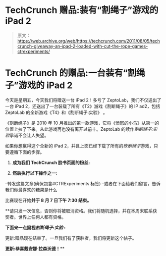 # TechCrunch 赠品:装有“割绳子”游戏的 iPad 2

> 原文：<https://web.archive.org/web/https://techcrunch.com/2011/08/05/techcrunch-giveaway-an-ipad-2-loaded-with-cut-the-rope-games-ctrexperiments/>

# TechCrunch 的赠品:一台装有“割绳子”游戏的 iPad 2

今天是星期五，今天我们将赠送一台 iPad 2！多亏了 ZeptoLab，我们不仅送出了一台 iPad 2，还送出了一台装载了所有《T2》游戏《割断绳子》的 IP ad2，包括 ZeptoLab 的全新游戏《T4》和《割断绳子:实验》 。

《割断绳子》是 2010 年 10 月推出的第一款游戏，它将《愤怒的小鸟》从第一的位置上拉了下来。从此游戏再也没有离开过前十。ZeptoLab 的续作*割断绳子:实验*承诺不会让人失望。

如果你想赢得这个全新的 iPad 2，并且上面已经下载了所有的*砍断绳子*游戏，只要遵循下面的步骤。

1) **成为我们 TechCrunch 脸书页面的粉丝:**

2) **然后执行以下操作之一:**

–转发这篇文章(确保包含#CTRExperiments 标签)
–或者在下面给我们留言，告诉我们你最喜欢的糖果是什么

比赛现在开始**并于 8 月 7 日下午 7:30 结束。**

 **请只发一次信息，否则你将被取消资格。我们将随机选择，并在本周末联系获奖者。世界上任何人都有资格。

**下面来一点窥视*割断绳子:实验* :**

更新:赠品现在结束了。一旦我们有了获胜者，我们将更新这个帖子。

**更新:恭喜戴安娜·拉森沃德！****
